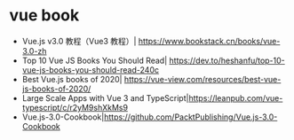 # vue book

- Vue.js v3.0 教程（Vue3 教程）| https://www.bookstack.cn/books/vue-3.0-zh
- Top 10 Vue JS Books You Should Read| https://dev.to/heshanfu/top-10-vue-js-books-you-should-read-240c
- Best Vue.js books of 2020| https://vue-view.com/resources/best-vue-js-books-of-2020/
- Large Scale Apps with Vue 3 and TypeScript|https://leanpub.com/vue-typescript/c/r2yM9shXkMs9
- Vue.js-3.0-Cookbook|https://github.com/PacktPublishing/Vue.js-3.0-Cookbook